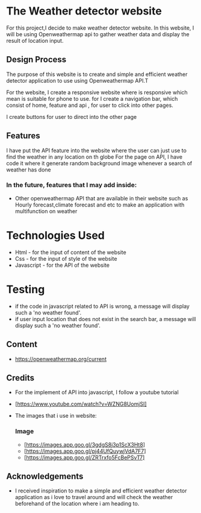 # The Weather detector website

For this project,I decide to make weather detector website. In this website, I will be using Openweathermap api to gather weather data and display the result of location input.

## Design Process
The purpose of this website is to create and simple and efficient weather detector application to use using Openweathermap API.T

For the website, I create a responsive website where is responsive which mean is suitable for phone to use. for I create a navigation bar, which consist of home, feature and api , for user to click into other pages.

I create buttons for user to direct into the other page
## Features
I have put the API feature into the website where the user can just use to find the weather in any location on th globe
For the page on API, I have code it where it generate random background image whenever a search of weather has done


### In the future, features that I may add inside:
* Other openweathermap API that are available in their website such as Hourly forecast,climate forecast and etc to make an application with multifunction on weather 

# Technologies Used

* Html - for the input of content of the website 
* Css - for the input of style of the website
* Javascript - for the API of the website

# Testing

* if the code in javascript related to API is wrong, a message will display such a 'no weather found'.
* if user input location that does not exist in the search bar, a message will display such a 'no weather found'.

   


## Content

* https://openweathermap.org/current

## Credits
* For the implement of API into javascript, I follow a youtube tutorial
* [https://www.youtube.com/watch?v=WZNG8UomjSI]
  
* The images that i use in website:
  ### Image
   * [https://images.app.goo.gl/3gdgS8j3p1ScX3Ht8]
   * [https://images.app.goo.gl/pj44UfQuywjVdA7F7]
   * [https://images.app.goo.gl/ZRTrxfo5FcBePSvT7]

  
 
 
## Acknowledgements
* I received inspiration to make a simple and efficient weather detector application as i love to travel around and will check the weather beforehand of the location where i am heading to.

